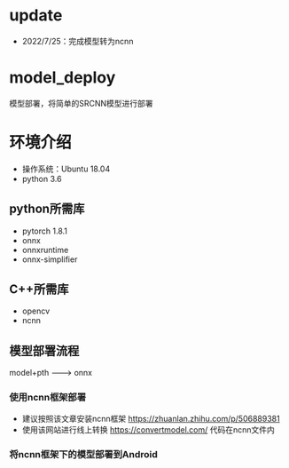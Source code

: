 # update
+ 2022/7/25：完成模型转为ncnn
# model_deploy
 模型部署，将简单的SRCNN模型进行部署
# 环境介绍
+ 操作系统：Ubuntu 18.04
+ python 3.6
## python所需库
+ pytorch 1.8.1
+ onnx
+ onnxruntime
+ onnx-simplifier
## C++所需库
+ opencv
+ ncnn
## 模型部署流程
model+pth ---> onnx
### 使用ncnn框架部署
+ 建议按照该文章安装ncnn框架 https://zhuanlan.zhihu.com/p/506889381
+ 使用该网站进行线上转换 https://convertmodel.com/
代码在ncnn文件内
### 将ncnn框架下的模型部署到Android
